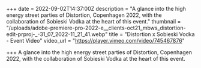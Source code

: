 +++
date = 2022-09-02T14:37:00Z
description = "A glance into the high energy street parties of Distortion, Copenhagen 2022, with the collaboration of Sobieski Vodka at the heart of this event."
thumbnail = "/uploads/adobe-premiere-pro-2022-e__clients-oct21_mbws_distortion-edit-prproj-_-31_07_2022-11_21_41.webp"
title = "Distortion x Sobieski Vodka - Event Video"
video_url = "https://player.vimeo.com/video/745467876"

+++
A glance into the high energy street parties of Distortion, Copenhagen 2022, with the collaboration of Sobieski Vodka at the heart of this event.